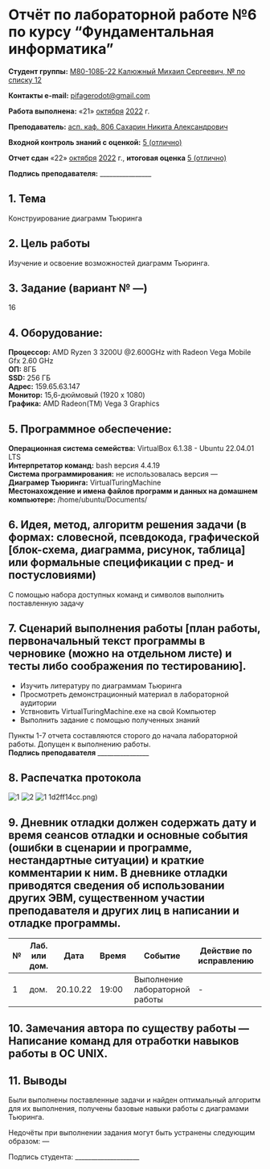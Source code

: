 # Отчёт по лабораторной работе №6 по курсу “Фундаментальная информатика”

<b>Студент группы:</b> <ins>М80-108Б-22 Калюжный Михаил Сергеевич, № по списку 12</ins> 

<b>Контакты e-mail:</b> <ins>pifagerodot@gmail.com</ins>

<b>Работа выполнена:</b> «21» <ins>октября</ins> <ins>2022</ins> г.

<b>Преподаватель:</b> <ins>асп. каф. 806 Сахарин Никита Александрович</ins>

<b>Входной контроль знаний с оценкой:</b> <ins>5 (отлично)</ins>

<b>Отчет сдан</b> «22» <ins>октября</ins> <ins>2022</ins> г., <b>итоговая оценка</b> <ins>5 (отлично)</ins>

<b>Подпись преподавателя:</b> ________________

## 1. Тема
Конструирование диаграмм Тьюринга
## 2. Цель работы
Изучение и освоение возможностей диаграмм Тьюринга.
## 3. Задание (вариант № —)
16
## 4. Оборудование:
<b>Процессор:</b>  AMD Ryzen 3 3200U @2.600GHz with Radeon Vega Mobile Gfx 2.60 GHz<br/>
<b>ОП:</b> 8ГБ<br/>
<b>SSD:</b> 256 ГБ<br/>
<b>Адрес:</b> 159.65.63.147<br/>
<b>Монитор:</b> 15,6-дюймовый (1920 x 1080)<br/>
<b>Графика:</b> AMD Radeon(TM) Vega 3 Graphics<br/>
## 5. Программное обеспечение:
<b>Операционная система семейства:</b> VirtualBox 6.1.38 - Ubuntu 22.04.01 LTS<br/>
<b>Интерпретатор команд:</b> bash версия 4.4.19<br/>
<b>Система программирования:</b> не использовалась версия —<br/>
<b>Диаграмер Тьюринга:</b> VirtualTuringMachine<br/>
<b>Местонахождение и имена файлов программ и данных на домашнем компьютере:</b> /home/ubuntu/Documents/<br/>

## 6. Идея, метод, алгоритм решения задачи (в формах: словесной, псевдокода, графической [блок-схема, диаграмма, рисунок, таблица] или формальные спецификации с пред- и постусловиями)
С помощью набора доступных команд и символов выполнить поставленную задачу 

## 7. Сценарий выполнения работы [план работы, первоначальный текст программы в черновике (можно на отдельном листе) и тесты либо соображения по тестированию]. 
- Изучить литературу по диаграммам Тьюринга
- Просмотреть демонстрационный материал в лабораторной аудитории
- Уствновить VirtualTuringMachine.exe на свой Компьютер
- Выполнить задание с помощью полученных знаний 

Пункты 1-7 отчета составляются сторого до начала лабораторной работы.
Допущен к выполнению работы.  
<b>Подпись преподавателя</b> ________________
## 8. Распечатка протокола 
![1](https://user-images.githubusercontent.com/114256033/198818770-d9db06d3-d94f-4ecf-96d2-4a23cb8116e8.png)
![2](https://user-images.githubusercontent.com/114256033/198818778-545d42e6-a676-41a7-874e-928e78446cb0.png)
![1](https://user-images.githubusercontent.com/114256033/198818780-16152028-817a-4e1c-ba36-18757dcdb2a6.png)
1d2ff14cc.png)

## 9. Дневник отладки должен содержать дату и время сеансов отладки и основные события (ошибки в сценарии и программе, нестандартные ситуации) и краткие комментарии к ним. В дневнике отладки приводятся сведения об использовании других ЭВМ, существенном участии преподавателя и других лиц в написании и отладке программы.

| № |  Лаб. или дом. | Дата | Время | Событие | Действие по исправлению | Примечание |
| ------ | ------ | ------ | ------ | ------ | ------ | ------ |
| 1 | дом. | 20.10.22 | 19:00 | Выполнение лабораторной работы | - | - |
## 10. Замечания автора по существу работы — Написание команд для отработки навыков работы в ОС UNIX.

## 11. Выводы
Были выполнены поставленные задачи и найден оптимальный алгоритм для их выполнения, получены базовые навыки работы с диаграмами Тьюринга.

Недочёты при выполнении задания могут быть устранены следующим образом: —

Подпись студента: ____________________
